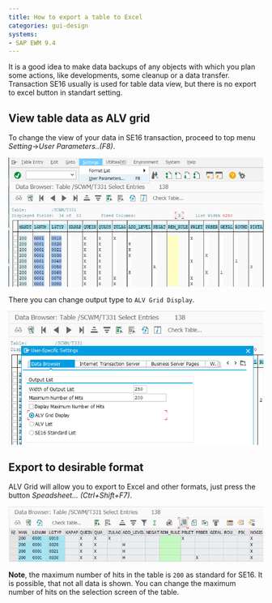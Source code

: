 ```yaml
---
title: How to export a table to Excel
categories: gui-design
systems:
- SAP EWM 9.4
---
```


It is a good idea to make data backups of any objects with which you plan some actions, like developments, some cleanup or a data transfer. Transaction SE16 usually is used for table data view, but there is no export to excel button in standart setting.

## View table data as ALV grid

To change the view of your data in SE16 transaction, proceed to top menu *Setting*->*User Parameters..(F8)*.

![Settings->UserParameters screenshot](/assets/i/2018/03/settings-user_parameters.png)

There you can change output type to `ALV Grid Display`.

![UserParameters ALV Grid screenshot](/assets/i/2018/03/UserParameters-ALV-Grid.png)

## Export to desirable format

ALV Grid will allow you to export to Excel and other formats, just press the button *Speadsheet... (Ctrl+Shift+F7)*.

![ALV Grid spreadsheet screenshot](/assets/i/2018/03/ALV-Grid-spreadsheet.png)

**Note**, the maximum number of hits in the table is `200` as standard for SE16. It is possible, that not all data is shown. You can change the maximum number of hits on the selection screen of the table.
